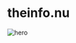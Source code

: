 # theinfo.nu


![hero](https://user-images.githubusercontent.com/83747215/144740335-8024f29d-89b8-4084-9e7a-89ea15af82ae.png)

